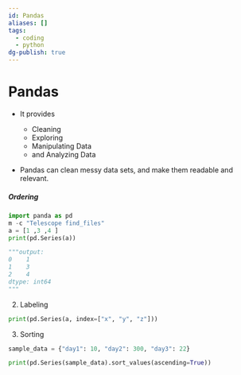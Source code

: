 ```yaml
---
id: Pandas
aliases: []
tags:
  - coding
  - python
dg-publish: true
---
```

# Pandas

- It provides

  - Cleaning
  - Exploring
  - Manipulating Data
  - and Analyzing Data

- Pandas can clean messy data sets, and make them readable and relevant.

##### Ordering

```python
import panda as pd
m -c "Telescope find_files"
a = [1 ,3 ,4 ]
print(pd.Series(a))

"""output:
0    1
1    3
2    4
dtype: int64
"""

```

2. Labeling

```python
print(pd.Series(a, index=["x", "y", "z"]))

```

3. Sorting

```python
sample_data = {"day1": 10, "day2": 300, "day3": 22}

print(pd.Series(sample_data).sort_values(ascending=True))

```
